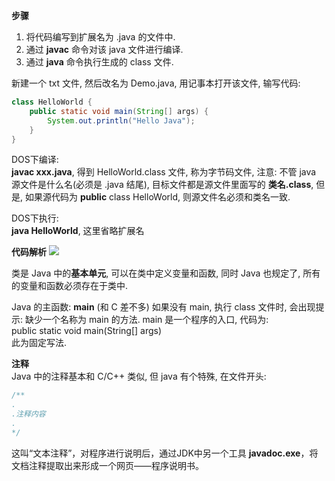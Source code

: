 **步骤**

1. 将代码编写到扩展名为 .java 的文件中.
2. 通过 **javac** 命令对该 java 文件进行编译.
3. 通过 **java** 命令执行生成的 class 文件.

新建一个 txt 文件, 然后改名为 Demo.java, 用记事本打开该文件, 输写代码:

```java
class HelloWorld {
    public static void main(String[] args) {
        System.out.println("Hello Java");
    }
}
```

DOS下编译:<br>
**javac  xxx.java**, 得到 HelloWorld.class 文件, 称为字节码文件, 注意: 不管 java 源文件是什么名(必须是 .java 结尾), 目标文件都是源文件里面写的 **类名.class**, 但是, 如果源代码为 **public** class HelloWorld, 则源文件名必须和类名一致.

DOS下执行:<br>
**java HelloWorld**, 这里省略扩展名


**代码解析**<bt>
![](http://i60.tinypic.com/314vxu9.jpg)


类是 Java 中的**基本单元**, 可以在类中定义变量和函数, 同时 Java 也规定了, 所有的变量和函数必须存在于类中.

Java 的主函数: **main** (和 C 差不多) 如果没有 main, 执行 class 文件时, 会出现提示: 缺少一个名称为 main 的方法. main 是一个程序的入口, 代码为:<br>
public static void main(String[] args) <br>
此为固定写法.

**注释**<br>
Java 中的注释基本和 C/C++ 类似, 但 java 有个特殊, 在文件开头:
```java
/**
.
.注释内容
.
*/
```

这叫“文本注释”，对程序进行说明后，通过JDK中另一个工具 **javadoc.exe**，将文档注释提取出来形成一个网页——程序说明书。
